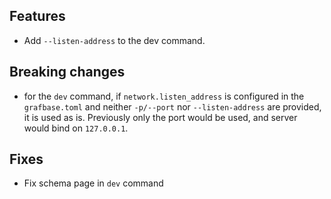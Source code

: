 ## Features

- Add `--listen-address` to the dev command.

## Breaking changes

- for the `dev` command, if `network.listen_address` is configured in the `grafbase.toml` and neither `-p/--port` nor `--listen-address` are provided, it is used as is. Previously only the port would be used, and server would bind on `127.0.0.1`.

## Fixes

- Fix schema page in `dev` command
